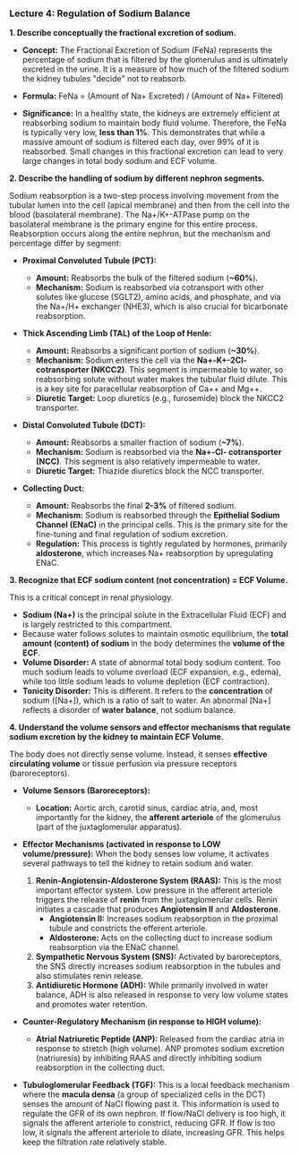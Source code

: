 ### Lecture 4: Regulation of Sodium Balance

**1. Describe conceptually the fractional excretion of sodium.**

*   **Concept:** The Fractional Excretion of Sodium (FeNa) represents the percentage of sodium that is filtered by the glomerulus and is ultimately excreted in the urine. It is a measure of how much of the filtered sodium the kidney tubules "decide" not to reabsorb.

*   **Formula:** FeNa = (Amount of Na+ Excreted) / (Amount of Na+ Filtered)

*   **Significance:** In a healthy state, the kidneys are extremely efficient at reabsorbing sodium to maintain body fluid volume. Therefore, the FeNa is typically very low, **less than 1%**. This demonstrates that while a massive amount of sodium is filtered each day, over 99% of it is reabsorbed. Small changes in this fractional excretion can lead to very large changes in total body sodium and ECF volume.

**2. Describe the handling of sodium by different nephron segments.**

Sodium reabsorption is a two-step process involving movement from the tubular lumen into the cell (apical membrane) and then from the cell into the blood (basolateral membrane). The Na+/K+-ATPase pump on the basolateral membrane is the primary engine for this entire process. Reabsorption occurs along the entire nephron, but the mechanism and percentage differ by segment:

*   **Proximal Convoluted Tubule (PCT):**
    *   **Amount:** Reabsorbs the bulk of the filtered sodium (**~60%**).
    *   **Mechanism:** Sodium is reabsorbed via cotransport with other solutes like glucose (SGLT2), amino acids, and phosphate, and via the Na+/H+ exchanger (NHE3), which is also crucial for bicarbonate reabsorption.

*   **Thick Ascending Limb (TAL) of the Loop of Henle:**
    *   **Amount:** Reabsorbs a significant portion of sodium (**~30%**).
    *   **Mechanism:** Sodium enters the cell via the **Na+-K+-2Cl- cotransporter (NKCC2)**. This segment is impermeable to water, so reabsorbing solute without water makes the tubular fluid dilute. This is a key site for paracellular reabsorption of Ca++ and Mg++.
    *   **Diuretic Target:** Loop diuretics (e.g., furosemide) block the NKCC2 transporter.

*   **Distal Convoluted Tubule (DCT):**
    *   **Amount:** Reabsorbs a smaller fraction of sodium (**~7%**).
    *   **Mechanism:** Sodium is reabsorbed via the **Na+-Cl- cotransporter (NCC)**. This segment is also relatively impermeable to water.
    *   **Diuretic Target:** Thiazide diuretics block the NCC transporter.

*   **Collecting Duct:**
    *   **Amount:** Reabsorbs the final **2-3%** of filtered sodium.
    *   **Mechanism:** Sodium is reabsorbed through the **Epithelial Sodium Channel (ENaC)** in the principal cells. This is the primary site for the fine-tuning and final regulation of sodium excretion.
    *   **Regulation:** This process is tightly regulated by hormones, primarily **aldosterone**, which increases Na+ reabsorption by upregulating ENaC.

**3. Recognize that ECF sodium content (not concentration) = ECF Volume.**

This is a critical concept in renal physiology.

*   **Sodium (Na+)** is the principal solute in the Extracellular Fluid (ECF) and is largely restricted to this compartment.
*   Because water follows solutes to maintain osmotic equilibrium, the **total amount (content) of sodium** in the body determines the **volume of the ECF**.
*   **Volume Disorder:** A state of abnormal total body sodium content. Too much sodium leads to volume overload (ECF expansion, e.g., edema), while too little sodium leads to volume depletion (ECF contraction).
*   **Tonicity Disorder:** This is different. It refers to the **concentration** of sodium ([Na+]), which is a ratio of salt to water. An abnormal [Na+] reflects a disorder of **water balance**, not sodium balance.

**4. Understand the volume sensors and effector mechanisms that regulate sodium excretion by the kidney to maintain ECF Volume.**

The body does not directly sense volume. Instead, it senses **effective circulating volume** or tissue perfusion via pressure receptors (baroreceptors).

*   **Volume Sensors (Baroreceptors):**
    *   **Location:** Aortic arch, carotid sinus, cardiac atria, and, most importantly for the kidney, the **afferent arteriole** of the glomerulus (part of the juxtaglomerular apparatus).

*   **Effector Mechanisms (activated in response to LOW volume/pressure):**
    When the body senses low volume, it activates several pathways to tell the kidney to retain sodium and water:
    1.  **Renin-Angiotensin-Aldosterone System (RAAS):** This is the most important effector system. Low pressure in the afferent arteriole triggers the release of **renin** from the juxtaglomerular cells. Renin initiates a cascade that produces **Angiotensin II** and **Aldosterone**.
        *   **Angiotensin II:** Increases sodium reabsorption in the proximal tubule and constricts the efferent arteriole.
        *   **Aldosterone:** Acts on the collecting duct to increase sodium reabsorption via the ENaC channel.
    2.  **Sympathetic Nervous System (SNS):** Activated by baroreceptors, the SNS directly increases sodium reabsorption in the tubules and also stimulates renin release.
    3.  **Antidiuretic Hormone (ADH):** While primarily involved in water balance, ADH is also released in response to very low volume states and promotes water retention.

*   **Counter-Regulatory Mechanism (in response to HIGH volume):**
    *   **Atrial Natriuretic Peptide (ANP):** Released from the cardiac atria in response to stretch (high volume). ANP promotes sodium excretion (natriuresis) by inhibiting RAAS and directly inhibiting sodium reabsorption in the collecting duct.

*   **Tubuloglomerular Feedback (TGF):** This is a local feedback mechanism where the **macula densa** (a group of specialized cells in the DCT) senses the amount of NaCl flowing past it. This information is used to regulate the GFR of its own nephron. If flow/NaCl delivery is too high, it signals the afferent arteriole to constrict, reducing GFR. If flow is too low, it signals the afferent arteriole to dilate, increasing GFR. This helps keep the filtration rate relatively stable.
